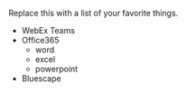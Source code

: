 Replace this with a list of your favorite things.
* WebEx Teams 
* Office365 
  * word 
  * excel 
  * powerpoint 
* Bluescape 
